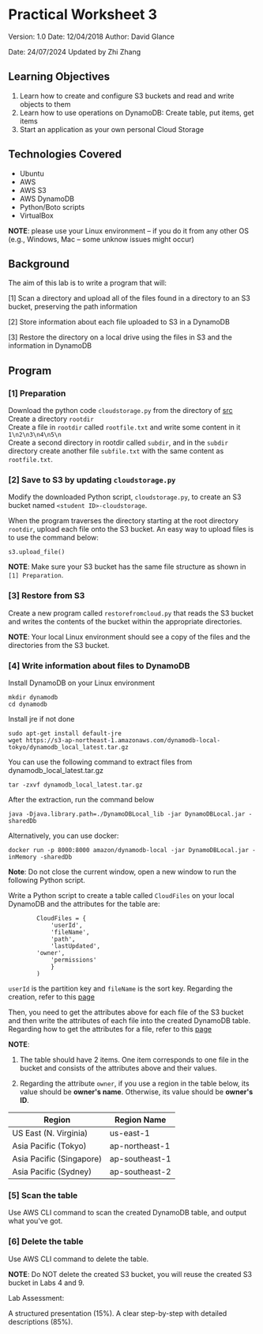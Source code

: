 # Practical Worksheet 3

Version: 1.0 Date: 12/04/2018 Author: David Glance

Date: 24/07/2024 Updated by Zhi Zhang

## Learning Objectives

1. Learn how to create and configure S3 buckets and read and write objects to them
2. Learn how to use operations on DynamoDB: Create table, put items, get items
3. Start an application as your own personal Cloud Storage

## Technologies Covered

* Ubuntu
* AWS
* AWS S3
* AWS DynamoDB
* Python/Boto scripts
* VirtualBox

**NOTE**: please use your Linux environment – if you do it from any other OS (e.g., Windows, Mac – some unknow issues might occur)

## Background

The aim of this lab is to write a program that will:

[1] Scan a directory and upload all of the files found in a directory to an S3 bucket, preserving the path information

[2] Store information about each file uploaded to S3 in a DynamoDB

[3] Restore the directory on a local drive using the files in S3 and the information in DynamoDB

## Program

### [1] Preparation

Download the python code `cloudstorage.py` from the directory of [src](https://github.com/zhangzhics/CITS5503_Sem2/blob/master/Labs/src/cloudstorage.py) \
Create a directory `rootdir` \
Create a file in `rootdir` called `rootfile.txt` and write some content in it `1\n2\n3\n4\n5\n` \
Create a second directory in rootdir called `subdir`, and in the `subdir` directory create another file `subfile.txt` with the same content as `rootfile.txt`.

### [2] Save to S3 by updating `cloudstorage.py`

Modify the downloaded Python script, `cloudstorage.py`, to create an S3 bucket named `<student ID>-cloudstorage`.

When the program traverses the directory starting at the root directory `rootdir`, upload each file onto the S3 bucket. An easy way to upload files is to use the command below:

```
s3.upload_file()
```

**NOTE**: Make sure your S3 bucket has the same file structure as shown in `[1] Preparation`.

### [3] Restore from S3

Create a new program called `restorefromcloud.py` that reads the S3 bucket and writes the contents of the bucket within the appropriate directories. 

**NOTE**: Your local Linux environment should see a copy of the files and the directories from the S3 bucket.

### [4] Write information about files to DynamoDB

Install DynamoDB on your Linux environment

```
mkdir dynamodb
cd dynamodb
```

Install jre if not done

```
sudo apt-get install default-jre
wget https://s3-ap-northeast-1.amazonaws.com/dynamodb-local-tokyo/dynamodb_local_latest.tar.gz
```

You can use the following command to extract files from dynamodb_local_latest.tar.gz

```
tar -zxvf dynamodb_local_latest.tar.gz
```

After the extraction, run the command below

```
java -Djava.library.path=./DynamoDBLocal_lib -jar DynamoDBLocal.jar -sharedDb
```

Alternatively, you can use docker:
```
docker run -p 8000:8000 amazon/dynamodb-local -jar DynamoDBLocal.jar -inMemory -sharedDb
```
**Note**: Do not close the current window, open a new window to run the following Python script.

Write a Python script to create a table called `CloudFiles` on your local DynamoDB and the attributes for the table are:

```
        CloudFiles = {
            'userId',
            'fileName',
            'path',
            'lastUpdated',
	    'owner',
            'permissions'
            }
        )
```
`userId` is the partition key and `fileName` is the sort key. Regarding the creation, refer to this [page](https://boto3.amazonaws.com/v1/documentation/api/latest/reference/services/dynamodb.html)

Then, you need to get the attributes above for each file of the S3 bucket and then write the attributes of each file into the created DynamoDB table. Regarding how to get the attributes for a file, refer to this [page](https://boto3.amazonaws.com/v1/documentation/api/latest/reference/services/s3/client/get_object_acl.html)

**NOTE**: 

1) The table should have 2 items. One item corresponds to one file in the bucket and consists of the attributes above and their values.

2) Regarding the attribute `owner`, if you use a region in the table below, its value should be **owner's name**. Otherwise, its value should be **owner's ID**.

| Region | Region Name |
| --- | --- |
| US East (N. Virginia) | us-east-1 |
| Asia Pacific (Tokyo)	| ap-northeast-1 |
| Asia Pacific (Singapore) | ap-southeast-1 |
| Asia Pacific (Sydney)	| ap-southeast-2 |


### [5] Scan the table

Use AWS CLI command to scan the created DynamoDB table, and output what you've got. 

### [6] Delete the table

Use AWS CLI command to delete the table.

**NOTE**: Do NOT delete the created S3 bucket, you will reuse the created S3 bucket in Labs 4 and 9.

Lab Assessment:

A structured presentation (15%). A clear step-by-step with detailed descriptions (85%). 

